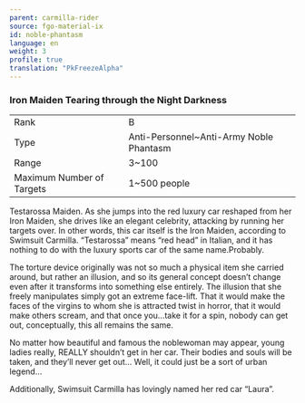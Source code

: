 ```yaml
---
parent: carmilla-rider
source: fgo-material-ix
id: noble-phantasm
language: en
weight: 3
profile: true
translation: "PkFreezeAlpha"
---
```


### Iron Maiden Tearing through the Night Darkness

<table>
  <tr><td>Rank</td><td>B</td></tr>
  <tr><td>Type</td><td>Anti-Personnel~Anti-Army Noble Phantasm</td></tr>
  <tr><td>Range</td><td>3~100</td></tr>
  <tr><td>Maximum Number of Targets</td><td>1~500 people</td></tr>
</table>

Testarossa Maiden.
As she jumps into the red luxury car reshaped from her Iron Maiden, she drives like an elegant celebrity, attacking by running her targets over. In other words, this car itself is the Iron Maiden, according to Swimsuit Carmilla. “Testarossa” means “red head” in Italian, and it has nothing to do with the luxury sports car of the same name.Probably.

The torture device originally was not so much a physical item she carried around, but rather an illusion, and so its general concept doesn’t change even after it transforms into something else entirely. The illusion that she freely manipulates simply got an extreme face-lift. That it would make the faces of the virgins to whom she is attracted twist in horror, that it would make others scream, and that once you…take it for a spin, nobody can get out, conceptually, this all remains the same.

No matter how beautiful and famous the noblewoman may appear, young ladies really, REALLY shouldn’t get in her car. Their bodies and souls will be taken, and they’ll never get out… Well, it could just be a sort of urban legend…

Additionally, Swimsuit Carmilla has lovingly named her red car “Laura”.
